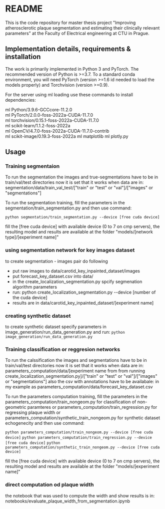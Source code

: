 # README

This is the code repository for master thesis project "Improving atherosclerotic plaque segmentation and estimating their clinically relevant parameters" at the Faculty of Electrical engineering at CTU in Prague.

## Implementation details, requirements & installation
The work is primarily implemented in Python 3 and PyTorch. The recommended version of Python is >=3.7. To a standard conda environment, you will need PyTorch (version >=1.6 id needed to load the models properly) and Torchvision (version >=0.9). 

For the server using ml loading use these commands to install dependencies:

ml Python/3.9.6-GCCcore-11.2.0 \
ml PyTorch/2.0.0-foss-2022a-CUDA-11.7.0 \
ml torchvision/0.15.1-foss-2022a-CUDA-11.7.0 \
ml scikit-learn/1.1.2-foss-2022a \
ml OpenCV/4.7.0-foss-2022a-CUDA-11.7.0-contrib  
ml scikit-image/0.19.3-foss-2022a
ml matplotlib
ml plotly.py

## Usage 

### Training segmentaion
To run the segmentation the images and true-segmentations  have to be in train/val/test directories now it is set that it works when data are in: segmentation/data/train_val_test/["train" or "test" or "val"]/["images" or "segmentations"]

To run the segmentation training, fill the parameters in the segmentation/train_segmentation.py and then use command:

```python segmentation/train_segmentation.py --device [free cuda device]```

fill the [free cuda device] with available device (0 to 7 on cmp servers), the resulting model and results are available at the folder "models/[network type]/[experiment name]"

### using segmentation network for key images dataset
to create segmentation - images pair do following
- put raw images to data/carotid_key_inpainted_dataset/images
- put forecast_key_dataset.csv into data/
- in the create_localization_segmentation.py spcify segmenation algorithm parameters
- run: python create_localization_segmentation.py --device [number of the cuda device]
- results are in data/carotid_key_inpainted_dataset/[experiment name]

### creating synthetic dataset 
to create synthetic dataset specify parameters in image_generation/run_data_generation.py and run:
``` python image_generation/run_data_generation.py ```

### Training classification or reggresion networks
To run the calssification the images and segmentations  have to be in train/val/test directories now it is set that it works when data are in: parameters_computation/data/[experiment name from from running create_localization_segmentation.py]/["train" or "test" or "val"]/["images" or "segmentations"]
also the csv with annotations have to be availabale: in my example as parameters_computation/data/forecast_key_dataset.csv

To run the parameters computation training, fill the parameters in the parameters_computation/train_nongeom.py for classification of non-geometric paramteres or parameters_computation/train_regression.py for regressing plaque width or parameters_computation/synthetic_train_nongeom.py for synthetic dataset echogenecity and then use command:

```python parameters_computation/train_nongeom.py --device [free cuda device]``` 
```python parameters_computation/train_regression.py --device [free cuda device]```
```python parameters_computation/synthetic_train_nongeom.py --device [free cuda device]```

fill the [free cuda device] with available device (0 to 7 on cmp servers), the resulting model and results are available at the folder "models/[experiment name]"

### direct computation od plaque width 
the notebook that was used to compute the width and show results is in: notebooks/evaluate_plaque_width_from_segmentation.ipynb


